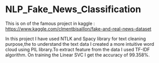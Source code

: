 # NLP_Fake_News_Classification
This is on of the famous project in kaggle : https://www.kaggle.com/clmentbisaillon/fake-and-real-news-dataset


In this project I have used NTLK and Spacy library for text cleaning purpose,the to understand the text data I created a more intuitive word cloud using PIL library.To extract feature from the data I used TF-IDF algorithm. On training the Linear SVC I get the accuracy of 99.358%.
